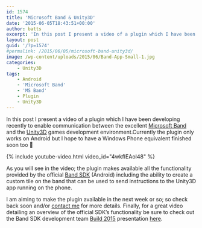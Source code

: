 ```yaml
---
id: 1574
title: 'Microsoft Band & Unity3D'
date: '2015-06-05T18:43:51+00:00'
author: batts
excerpt: 'In this post I present a video of a plugin which I have been developing recently to enable communication between the excellent Microsoft Band and the Unity3D games development environment. '
layout: post
guid: '/?p=1574'
#permalink: /2015/06/05/microsoft-band-unity3d/
image: /wp-content/uploads/2015/06/Band-App-Small-1.jpg
categories:
    - Unity3D
tags:
    - Android
    - 'Microsoft Band'
    - 'MS Band'
    - Plugin
    - Unity3D
---
```


In this post I present a video of a plugin which I have been developing recently to enable communication between the excellent [Microsoft Band](https://www.microsoft.com/microsoft-band/en-gb) and the [Unity3D](http://unity3d.com/) games development environment.Currently the plugin only works on Android but I hope to have a Windows Phone equivalent finished soon too 🙂

{% include youtube-video.html video_id="4wkfIEAoI48" %}

As you will see in the video; the plugin makes available all the functionality provided by the official [Band SDK](https://www.microsoft.com/microsoft-band/en-gb/developer) (Android) including the ability to create a custom tile on the band that can be used to send instructions to the Unity3D app running on the phone.

I am aiming to make the plugin available in the next week or so; so check back soon and/or [contact me](https://www.facebook.com/ADropInTheDigitalOcean) for more details. Finally, for a great video detailing an overview of the official SDK’s functionality be sure to check out the Band SDK development team [Build 2015](http://www.buildwindows.com/) presentation [here](http://channel9.msdn.com/Events/Build/2015/2-619).